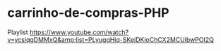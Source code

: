 # carrinho-de-compras-PHP
Playlist https://www.youtube.com/watch?v=ycsiqgDMMxQ&amp;list=PLyugqHiq-SKejDKjoChCX2MCUibwPOI2Q

